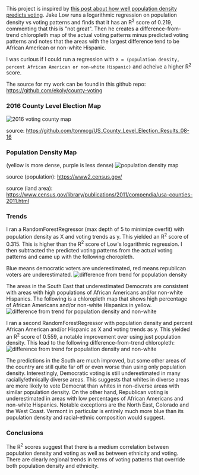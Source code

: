 This project is inspired by [this post about how well population density predicts voting](https://observablehq.com/@jake-low/how-well-does-population-density-predict-u-s-voting-outcome).
Jake Low runs a logarithmic regression on population density vs voting patterns and finds that it
has an R<sup>2</sup> score of 0.219, commenting that this is "not great". Then he creates a difference-from-trend
chloropleth map of the actual voting patterns minus predicted voting patterns and notes that the areas with the largest
difference tend to be African American or non-white Hispanic.

I was curious if I could run a regression with `X = (population density, percent African American or non-white Hispanic)` and acheive a higher R<sup>2</sup> score.

The source for my work can be found in this github repo: https://github.com/ekoly/county-voting

### 2016 County Level Election Map
![2016 voting county map](https://stromsy.nfshost.com/content/voting_df.png)

source: https://github.com/tonmcg/US_County_Level_Election_Results_08-16

### Population Density Map
(yellow is more dense, purple is less dense)
![population density map](https://stromsy.nfshost.com/content/dens_df.png)

source (population): https://www2.census.gov/

source (land area): https://www.census.gov/library/publications/2011/compendia/usa-counties-2011.html

### Trends
I ran a RandomForestRegressor (max depth of 5 to minimize overfit) with population density as X and voting trends as y. This yielded an R<sup>2</sup> score of 0.315.
This is higher than the R<sup>2</sup> score of Low's logarithmic regression. I then subtracted the predicted voting patterns
from the actual voting patterns and came up with the following choropleth.

Blue means democratic voters are underestimated, red means republican voters are underestimated.
![difference from trend for population density](https://stromsy.nfshost.com/content/diff_df1.png)

The areas in the South East that underestimated Democrats are consistent with areas with high populations of African Americans and/or non-white Hispanics.
The following is a chloropleth map that shows high percentage of African Americans and/or
non-white Hispanics in yellow.
![difference from trend for population density and non-white](https://stromsy.nfshost.com/content/minorities.png)

I ran a second RandomForestRegressor with population density and percent African American and/or Hispanic as X and voting trends as y.
This yielded an R<sup>2</sup> score of 0.559, a notable improvement over using just population density. This lead to
the following difference-from-trend chloropleth:
![difference from trend for population density and non-white](https://stromsy.nfshost.com/content/diff_df2.png)

The predictions in the South are much improved, but some other areas of the country are still quite far off or even worse than
using only population density. Interestingly, Democratic voting is still underestimated in many racially/ethnically diverse areas. This suggests that whites in diverse areas are more likely to vote Democrat than whites in non-diverse areas with similar population density. On the other hand, Republican voting is underestimated in areas with low percentages of African Americans and non-white Hispanics. Notable exceptions are the North East, Colorado and the West Coast. Vermont in particular is entirely much more blue than its population density and racial-ethnic composition would suggest. 

### Conclusions
The R<sup>2</sup> scores suggest that there is a medium correlation between population density and voting as well as between
ethnicity and voting. There are clearly regional trends in terms of voting patterns that override both population density
and ethnicity.
